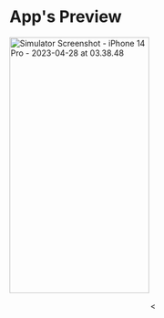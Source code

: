 # App's Preview

<img src="https://live.staticflickr.com/65535/52854680333_69a5036d2f_k.jpg" width="245" height="448" alt="Simulator Screenshot - iPhone 14 Pro - 2023-04-28 at 03.38.48"/>

<p align="center"><</p>
